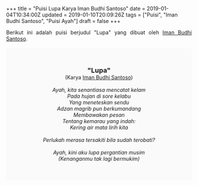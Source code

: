 +++
title = "Puisi Lupa Karya Iman Budhi Santoso"
date = 2019-01-04T10:34:00Z
updated = 2019-01-10T20:09:26Z
tags = ["Puisi", "Iman Budhi Santoso", "Puisi Ayah"]
draft = false
+++

<div dir="ltr" style="text-align: left;" trbidi="on"><div style="text-align: justify;">Berikut ini adalah puisi berjudul "Lupa" yang dibuat oleh <a href="https://id.wikipedia.org/wiki/Iman_Budhi_Santosa" target="_blank">Iman Budhi Santoso</a>.</div><br /><div style="background: #FAFAFA; font-size: 14px; height: auto; margin: 0 auto; padding: 50px; text-align: center; width: auto;"><span style="font-size: 18px;"><b>"Lupa"</b></span><br />(Karya <a href="https://www.sekata.web.id/tags/iman-budhi-santosa" target="_blank">Iman Budhi Santoso</a>)<br /><br /><i>Ayah, kita senantiasa mencatat kelam<br />Pada hujan di sore kelabu<br />Yang meneteskan sendu<br />Adzan magrib pun berkumandang<br />Membawakan pesan<br />Tentang kemarau yang indah:<br />Kering air mata lirih kita<br /><br />Perlukah merasa tersakiti bila sudah terobati?<br /><br />Ayah, kini aku lupa pergantian musim<br />(Kenanganmu tak lagi bermukim)<br /></i> </div></div>
